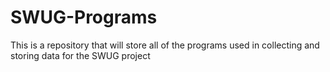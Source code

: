 # SWUG-Programs
This is a repository that will store all of the programs used in collecting and storing data for the SWUG project
